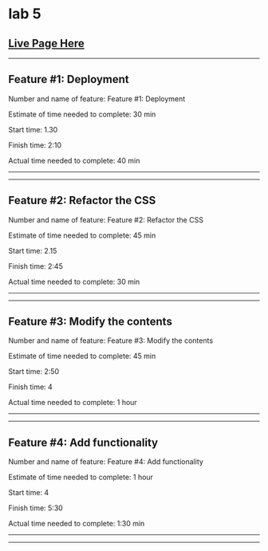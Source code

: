 # lab 5

## [Live Page Here](https://ikaj.herokuapp.com/)
----

## Feature #1: Deployment

Number and name of feature: Feature #1: Deployment

Estimate of time needed to complete: 30 min

Start time: 1.30

Finish time: 2:10

Actual time needed to complete: 40 min

-----
----
## Feature #2: Refactor the CSS

Number and name of feature: Feature #2: Refactor the CSS

Estimate of time needed to complete: 45 min

Start time: 2.15

Finish time: 2:45

Actual time needed to complete: 30 min

-----
-----

## Feature #3: Modify the contents

Number and name of feature: Feature #3: Modify the contents

Estimate of time needed to complete: 45 min

Start time: 2:50

Finish time: 4

Actual time needed to complete: 1 hour

-----
-----
## Feature #4: Add functionality

Number and name of feature: Feature #4: Add functionality

Estimate of time needed to complete: 1 hour

Start time: 4

Finish time: 5:30

Actual time needed to complete: 1:30 min

-----
-----
